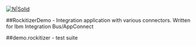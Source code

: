 [![N|Solid](http://www.rockit.consulting/images/logo-fixed.png)](http://www.rockit.consulting)

##RockitizerDemo - Integration application with various connectors. Written for Ibm Integration Bus/AppConnect

##demo.rockitizer - test suite 
